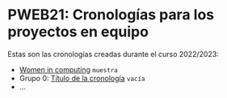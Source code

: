# PWEB21: Cronologías para los proyectos en equipo

Estas son las cronologías creadas durante el curso 2022/2023:

- [Women in computing](women-computing) `muestra`
- Grupo 0: [Título de la cronología](grupo0) `vacía` 
- ...
